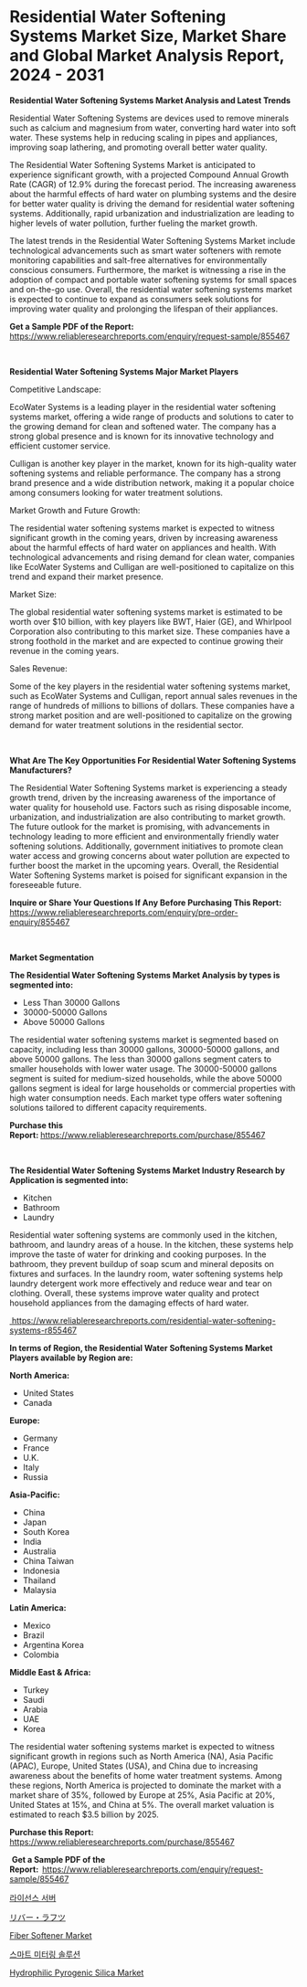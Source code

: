 <p><h1>Residential Water Softening Systems Market Size, Market Share and Global Market Analysis Report, 2024 - 2031</h1></p><p><strong>Residential Water Softening Systems Market Analysis and Latest Trends</strong></p>
<p><p>Residential Water Softening Systems are devices used to remove minerals such as calcium and magnesium from water, converting hard water into soft water. These systems help in reducing scaling in pipes and appliances, improving soap lathering, and promoting overall better water quality.</p><p>The Residential Water Softening Systems Market is anticipated to experience significant growth, with a projected Compound Annual Growth Rate (CAGR) of 12.9% during the forecast period. The increasing awareness about the harmful effects of hard water on plumbing systems and the desire for better water quality is driving the demand for residential water softening systems. Additionally, rapid urbanization and industrialization are leading to higher levels of water pollution, further fueling the market growth.</p><p>The latest trends in the Residential Water Softening Systems Market include technological advancements such as smart water softeners with remote monitoring capabilities and salt-free alternatives for environmentally conscious consumers. Furthermore, the market is witnessing a rise in the adoption of compact and portable water softening systems for small spaces and on-the-go use. Overall, the residential water softening systems market is expected to continue to expand as consumers seek solutions for improving water quality and prolonging the lifespan of their appliances.</p></p>
<p><strong>Get a Sample PDF of the Report:&nbsp;</strong> <a href="https://www.reliableresearchreports.com/enquiry/request-sample/855467">https://www.reliableresearchreports.com/enquiry/request-sample/855467</a></p>
<p>&nbsp;</p>
<p><strong>Residential Water Softening Systems Major Market Players</strong></p>
<p><p>Competitive Landscape:</p><p>EcoWater Systems is a leading player in the residential water softening systems market, offering a wide range of products and solutions to cater to the growing demand for clean and softened water. The company has a strong global presence and is known for its innovative technology and efficient customer service.</p><p>Culligan is another key player in the market, known for its high-quality water softening systems and reliable performance. The company has a strong brand presence and a wide distribution network, making it a popular choice among consumers looking for water treatment solutions.</p><p>Market Growth and Future Growth:</p><p>The residential water softening systems market is expected to witness significant growth in the coming years, driven by increasing awareness about the harmful effects of hard water on appliances and health. With technological advancements and rising demand for clean water, companies like EcoWater Systems and Culligan are well-positioned to capitalize on this trend and expand their market presence.</p><p>Market Size:</p><p>The global residential water softening systems market is estimated to be worth over $10 billion, with key players like BWT, Haier (GE), and Whirlpool Corporation also contributing to this market size. These companies have a strong foothold in the market and are expected to continue growing their revenue in the coming years.</p><p>Sales Revenue:</p><p>Some of the key players in the residential water softening systems market, such as EcoWater Systems and Culligan, report annual sales revenues in the range of hundreds of millions to billions of dollars. These companies have a strong market position and are well-positioned to capitalize on the growing demand for water treatment solutions in the residential sector.</p></p>
<p>&nbsp;</p>
<p><strong>What Are The Key Opportunities For Residential Water Softening Systems Manufacturers?</strong></p>
<p><p>The Residential Water Softening Systems market is experiencing a steady growth trend, driven by the increasing awareness of the importance of water quality for household use. Factors such as rising disposable income, urbanization, and industrialization are also contributing to market growth. The future outlook for the market is promising, with advancements in technology leading to more efficient and environmentally friendly water softening solutions. Additionally, government initiatives to promote clean water access and growing concerns about water pollution are expected to further boost the market in the upcoming years. Overall, the Residential Water Softening Systems market is poised for significant expansion in the foreseeable future.</p></p>
<p><strong>Inquire or Share Your Questions If Any Before Purchasing This Report:</strong> <a href="https://www.reliableresearchreports.com/enquiry/pre-order-enquiry/855467">https://www.reliableresearchreports.com/enquiry/pre-order-enquiry/855467</a></p>
<p>&nbsp;</p>
<p><strong>Market Segmentation</strong></p>
<p><strong>The Residential Water Softening Systems Market Analysis by types is segmented into:</strong></p>
<p><ul><li>Less Than 30000 Gallons</li><li>30000-50000 Gallons</li><li>Above 50000 Gallons</li></ul></p>
<p><p>The residential water softening systems market is segmented based on capacity, including less than 30000 gallons, 30000-50000 gallons, and above 50000 gallons. The less than 30000 gallons segment caters to smaller households with lower water usage. The 30000-50000 gallons segment is suited for medium-sized households, while the above 50000 gallons segment is ideal for large households or commercial properties with high water consumption needs. Each market type offers water softening solutions tailored to different capacity requirements.</p></p>
<p><strong>Purchase this Report:&nbsp;</strong><a href="https://www.reliableresearchreports.com/purchase/855467">https://www.reliableresearchreports.com/purchase/855467</a></p>
<p>&nbsp;</p>
<p><strong>The Residential Water Softening Systems Market Industry Research by Application is segmented into:</strong></p>
<p><ul><li>Kitchen</li><li>Bathroom</li><li>Laundry</li></ul></p>
<p><p>Residential water softening systems are commonly used in the kitchen, bathroom, and laundry areas of a house. In the kitchen, these systems help improve the taste of water for drinking and cooking purposes. In the bathroom, they prevent buildup of soap scum and mineral deposits on fixtures and surfaces. In the laundry room, water softening systems help laundry detergent work more effectively and reduce wear and tear on clothing. Overall, these systems improve water quality and protect household appliances from the damaging effects of hard water.</p></p>
<p><a href="https://www.reliableresearchreports.com/residential-water-softening-systems-r855467">&nbsp;https://www.reliableresearchreports.com/residential-water-softening-systems-r855467</a></p>
<p><strong>In terms of Region, the Residential Water Softening Systems Market Players available by Region are:</strong></p>
<p>
    <p> <strong> North America: </strong>
        <ul>
            <li>United States</li>
            <li>Canada</li>
        </ul>
        </p> 
    <p> <strong> Europe: </strong>
        <ul>
            <li>Germany</li>
            <li>France</li>
            <li>U.K.</li>
            <li>Italy</li>
            <li>Russia</li>
        </ul>
        </p> 
    <p> <strong> Asia-Pacific: </strong>
        <ul>
            <li>China</li>
            <li>Japan</li>
            <li>South Korea</li>
            <li>India</li>
            <li>Australia</li>
            <li>China Taiwan</li>
            <li>Indonesia</li>
            <li>Thailand</li>
            <li>Malaysia</li>
        </ul>
        </p> 
    <p> <strong> Latin America: </strong>
        <ul>
            <li>Mexico</li>
            <li>Brazil</li>
            <li>Argentina Korea</li>
            <li>Colombia</li>
        </ul>
        </p> 
    <p> <strong> Middle East & Africa: </strong>
        <ul>
            <li>Turkey</li>
            <li>Saudi</li>
            <li>Arabia</li>
            <li>UAE</li>
            <li>Korea</li>
        </ul>
    </p>
    </p>
<p><p>The residential water softening systems market is expected to witness significant growth in regions such as North America (NA), Asia Pacific (APAC), Europe, United States (USA), and China due to increasing awareness about the benefits of home water treatment systems. Among these regions, North America is projected to dominate the market with a market share of 35%, followed by Europe at 25%, Asia Pacific at 20%, United States at 15%, and China at 5%. The overall market valuation is estimated to reach $3.5 billion by 2025.</p></p>
<p><strong>Purchase this Report: </strong><a href="https://www.reliableresearchreports.com/purchase/855467">https://www.reliableresearchreports.com/purchase/855467</a></p>
<p>&nbsp;<strong>Get a Sample PDF of the Report:&nbsp;&nbsp;</strong><a href="https://www.reliableresearchreports.com/enquiry/request-sample/855467">https://www.reliableresearchreports.com/enquiry/request-sample/855467</a></p>
<p><strong></strong></p>
<p><p><a href="https://github.com/iansanftyord09878/Market-Research-Report-List-1/blob/main/698122430213.md">라이선스 서버</a></p><p><a href="https://github.com/cnnriuez22368/Market-Research-Report-List-1/blob/main/320473932973.md">リバー・ラフツ</a></p><p><a href="https://issuu.com/reportprime-2/docs/fiber-softener-market-size-2030.pptx">Fiber Softener Market</a></p><p><a href="https://github.com/Skyleitney456456/Market-Research-Report-List-1/blob/main/989368430212.md">스마트 미터링 솔루션</a></p><p><a href="https://issuu.com/reportprime-2/docs/hydrophilic-pyrogenic-silica-market-size-2030.pptx">Hydrophilic Pyrogenic Silica Market</a></p></p>